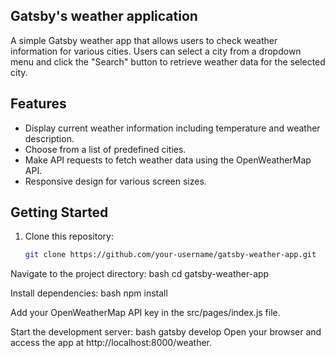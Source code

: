 
## Gatsby's weather application  


A simple Gatsby weather app that allows users to check weather information for various cities. Users can select a city from a dropdown menu and click the "Search" button to retrieve weather data for the selected city.

## Features

- Display current weather information including temperature and weather description.
- Choose from a list of predefined cities.
- Make API requests to fetch weather data using the OpenWeatherMap API.
- Responsive design for various screen sizes.



## Getting Started

1. Clone this repository:

   ```bash
   git clone https://github.com/your-username/gatsby-weather-app.git
   
Navigate to the project directory:
bash
cd gatsby-weather-app

Install dependencies:
bash
npm install

Add your OpenWeatherMap API key in the src/pages/index.js file.

Start the development server:
bash
gatsby develop
Open your browser and access the app at http://localhost:8000/weather.



